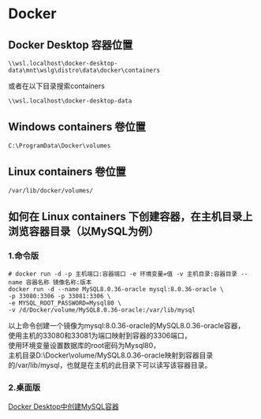 # Docker
## Docker Desktop 容器位置
```
\\wsl.localhost\docker-desktop-data\mnt\wslg\distro\data\docker\containers
```
或者在以下目录搜索containers
```
\\wsl.localhost\docker-desktop-data
```
## Windows containers 卷位置
```
C:\ProgramData\Docker\volumes
```
## Linux containers 卷位置
```
/var/lib/docker/volumes/
```
## 如何在 Linux containers 下创建容器，在主机目录上浏览容器目录（以MySQL为例）
### 1.命令版
```
# docker run -d -p 主机端口:容器端口 -e 环境变量=值 -v 主机目录:容器目录 --name 容器名称 镜像名称:版本
docker run -d --name MySQL8.0.36-oracle mysql:8.0.36-oracle \
-p 33080:3306 -p 33081:3306 \
-e MYSQL_ROOT_PASSWORD=Mysql80 \
-v /d/Docker/volume/MySQL8.0.36-oracle:/var/lib/mysql
```
以上命令创建一个镜像为mysql:8.0.36-oracle的MySQL8.0.36-oracle容器，  
使用主机的33080和33081为端口映射到容器的3306端口，  
使用环境变量设置数据库的root密码为Mysql80，  
主机目录D:\Docker\volume/MySQL8.0.36-oracle映射到容器目录的/var/lib/mysql，也就是在主机的此目录下可以读写该容器目录。  
### 2.桌面版
[Docker Desktop中创建MySQL容器](MySQL/MySQL%3A8.0.36-oracle.md)
